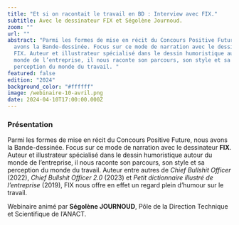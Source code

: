 ```yaml
---
title: "Et si on racontait le travail en BD : Interview avec FIX."
subtitle: Avec le dessinateur FIX et Ségolène Journoud.
zoom: ""
url: ""
abstract: "Parmi les formes de mise en récit du Concours Positive Future, nous
  avons la Bande-dessinée. Focus sur ce mode de narration avec le dessinateur
  FIX. Auteur et illustrateur spécialisé dans le dessin humoristique autour du
  monde de l’entreprise, il nous raconte son parcours, son style et sa
  perception du monde du travail. "
featured: false
edition: "2024"
background_color: "#ffffff"
image: /webinaire-10-avril.png
date: 2024-04-10T17:00:00.000Z
---
```

### Présentation

Parmi les formes de mise en récit du Concours Positive Future, nous avons la Bande-dessinée. Focus sur ce mode de narration avec le dessinateur **FIX**. Auteur et illustrateur spécialisé dans le dessin humoristique autour du monde de l’entreprise, il nous raconte son parcours, son style et sa perception du monde du travail. Auteur entre autres de *Chief Bullshit Officer* (2022), *Chief Bullshit Officer 2.0* (2023) et *Petit dictionnaire illustré de l’entreprise* (2019), FIX nous offre en effet un regard plein d’humour sur le travail. 

Webinaire animé par **Ségolène JOURNOUD**, Pôle de la Direction Technique et Scientifique de l’ANACT.
